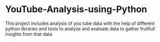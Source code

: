 # YouTube-Analysis-using-Python
This project includes analysis of you tube data with the help of different python libraries and tools to analyze and evaluate data to gather fruitfull insights from that data
